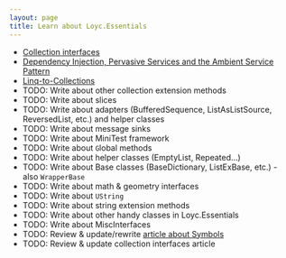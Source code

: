 ```yaml
---
layout: page
title: Learn about Loyc.Essentials
---
```


- [Collection interfaces](http://loyc.net/2014/using-loycessentials-collection.html)
- [Dependency Injection, Pervasive Services and the Ambient Service Pattern](ambient-service-pattern.html)
- [Linq-to-Collections](linq-to-lists.html)
- TODO: Write about other collection extension methods
- TODO: Write about slices 
- TODO: Write about adapters (BufferedSequence, ListAsListSource, ReversedList, etc.) and helper classes
- TODO: Write about message sinks
- TODO: Write about MiniTest framework
- TODO: Write about `G`lobal methods
- TODO: Write about helper classes (EmptyList, Repeated...)
- TODO: Write about Base classes (BaseDictionary, ListExBase, etc.) - also `WrapperBase`
- TODO: Write about math & geometry interfaces
- TODO: Write about `UString`
- TODO: Write about string extension methods
- TODO: Write about other handy classes in Loyc.Essentials
- TODO: Write about MiscInterfaces
- TODO: Review & update/rewrite [article about Symbols](https://www.codeproject.com/Articles/34753/Symbols-as-extensible-enums)
- TODO: Review & update collection interfaces article
